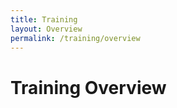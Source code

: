```yaml
---
title: Training
layout: Overview
permalink: /training/overview
---
```

# Training Overview
<div class="flex flex-row mt-20">
  
  </div>